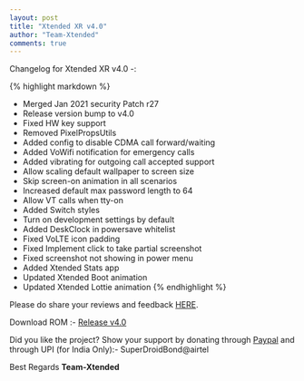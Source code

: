 ```yaml
---
layout: post
title: "Xtended XR v4.0"
author: "Team-Xtended"
comments: true
---
```

Changelog for Xtended XR v4.0 -:

{% highlight markdown %}
* Merged Jan 2021 security Patch r27
* Release version bump to v4.0
* Fixed HW key support
* Removed PixelPropsUtils
* Added config to disable CDMA call forward/waiting 
* Added VoWifi notification for emergency calls 
* Added vibrating for outgoing call accepted support 
* Allow scaling default wallpaper to screen size 
* Skip screen-on animation in all scenarios
* Increased default max password length to 64 
* Allow VT calls when tty-on 
* Added Switch styles
* Turn on development settings by default 
* Added DeskClock in powersave whitelist 
* Fixed VoLTE icon padding
* Fixed Implement click to take partial screenshot 
* Fixed screenshot not showing in power menu 
* Added Xtended Stats app
* Updated Xtended Boot animation
* Updated Xtended Lottie animation
{% endhighlight %}

Please do share your reviews and feedback [HERE](https://sourceforge.net/projects/xtended/reviews). 

Download ROM :- [Release v4.0](https://downloads.msmxtended.org/) 

Did you like the project? Show your support by donating through [Paypal](https://www.paypal.me/superdroidbond) and  through UPI (for India Only):- SuperDroidBond@airtel

Best Regards
**Team-Xtended**
